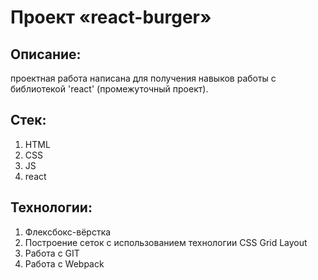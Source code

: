 # Проект «react-burger»

## Описание:
проектная работа написана для получения навыков работы с библиотекой 'react' (промежуточный проект).

## Стек:
1) HTML
2) CSS
3) JS
4) react

## Технологии:
1) Флексбокс-вёрстка
2) Построение сеток с использованием технологии CSS Grid Layout
3) Работа с GIT
4) Работа с Webpack
